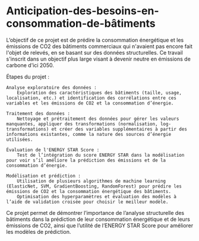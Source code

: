 # Anticipation-des-besoins-en-consommation-de-bâtiments

L’objectif de ce projet est de prédire la consommation énergétique et les émissions de CO2 des bâtiments commerciaux qui n'avaient pas encore fait l'objet de relevés, en se basant sur des données structurelles. Ce travail s'inscrit dans un objectif plus large visant à devenir neutre en émissions de carbone d'ici 2050.

Étapes du projet :

    Analyse exploratoire des données :
        Exploration des caractéristiques des bâtiments (taille, usage, localisation, etc.) et identification des corrélations entre ces variables et les émissions de CO2 et la consommation d’énergie.

    Traitement des données :
        Nettoyage et prétraitement des données pour gérer les valeurs manquantes, appliquer des transformations (normalisation, log-transformations) et créer des variables supplémentaires à partir des informations existantes, comme la nature des sources d’énergie utilisées.

    Évaluation de l'ENERGY STAR Score :
        Test de l’intégration du score ENERGY STAR dans la modélisation pour voir s’il améliore la prédiction des émissions et de la consommation d’énergie.

    Modélisation et prédiction :
        Utilisation de plusieurs algorithmes de machine learning (ElasticNet, SVM, GradientBoosting, RandomForest) pour prédire les émissions de CO2 et la consommation énergétique des bâtiments.
        Optimisation des hyperparamètres et évaluation des modèles à l’aide de validation croisée pour choisir le meilleur modèle.

Ce projet permet de démontrer l’importance de l’analyse structurelle des bâtiments dans la prédiction de leur consommation énergétique et de leurs émissions de CO2, ainsi que l’utilité de l’ENERGY STAR Score pour améliorer les modèles de prédiction.
